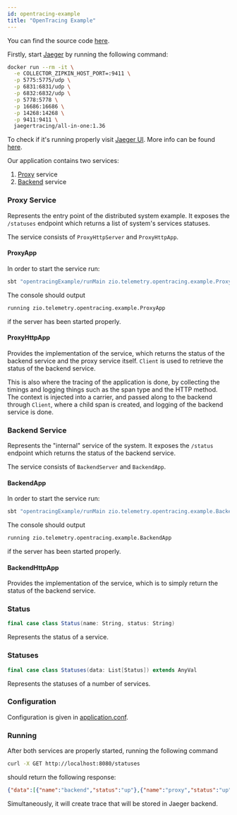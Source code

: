 ```yaml
---
id: opentracing-example
title: "OpenTracing Example"
---
```


You can find the source code [here](https://github.com/zio/zio-telemetry/tree/master/opentracing-example).

Firstly, start [Jaeger](https://www.jaegertracing.io) by running the following command:
```bash
docker run --rm -it \
  -e COLLECTOR_ZIPKIN_HOST_PORT=:9411 \
  -p 5775:5775/udp \
  -p 6831:6831/udp \
  -p 6832:6832/udp \
  -p 5778:5778 \
  -p 16686:16686 \
  -p 14268:14268 \
  -p 9411:9411 \
  jaegertracing/all-in-one:1.36
``` 

To check if it's running properly visit [Jaeger UI](http://localhost:16686/).
More info can be found [here](https://www.jaegertracing.io/docs/1.6/getting-started/#all-in-one-docker-image).

Our application contains two services:
 1. [Proxy](https://github.com/zio/zio-telemetry/blob/master/opentracing-example/src/main/scala/zio/telemetry/opentracing/example/ProxyApp.scala) service
 2. [Backend](https://github.com/zio/zio-telemetry/blob/master/opentracing-example/src/main/scala/zio/telemetry/opentracing/example/BackendApp.scala) service

### Proxy Service

Represents the entry point of the distributed system example. It exposes the `/statuses` endpoint which returns a list of system's services statuses.

The service consists of `ProxyHttpServer` and `ProxyHttpApp`.

#### ProxyApp

In order to start the service run:
```bash
sbt "opentracingExample/runMain zio.telemetry.opentracing.example.ProxyApp"
```

The console should output
```bash
running zio.telemetry.opentracing.example.ProxyApp
```
if the server has been started properly.

#### ProxyHttpApp

Provides the implementation of the service, which returns the status of the backend service and the proxy service itself. 
`Client` is used to retrieve the status of the backend service.

This is also where the tracing of the application is done, by collecting the timings and logging things such as the span
type and the HTTP method. The context is injected into a carrier, and passed along to the backend through `Client`, 
where a child span is created, and logging of the backend service is done.

### Backend Service

Represents the "internal" service of the system. It exposes the `/status` endpoint which returns the status of the backend service.

The service consists of `BackendServer` and `BackendApp`.

#### BackendApp

In order to start the service run:
```bash
sbt "opentracingExample/runMain zio.telemetry.opentracing.example.BackendApp"
```

The console should output
```bash
running zio.telemetry.opentracing.example.BackendApp
```
if the server has been started properly.

#### BackendHttpApp

Provides the implementation of the service, which is to simply return the status of the backend service.

### Status

```scala
final case class Status(name: String, status: String)
```

Represents the status of a service.

### Statuses

```scala
final case class Statuses(data: List[Status]) extends AnyVal
```

Represents the statuses of a number of services.

### Configuration

Configuration is given in [application.conf](https://github.com/zio/zio-telemetry/blob/82787facf973feeb9c128f21a964fad15d7c591d/opentracing-example/src/main/resources/application.conf).

### Running

After both services are properly started, running the following command
```bash
curl -X GET http://localhost:8080/statuses
```
should return the following response:
```json
{"data":[{"name":"backend","status":"up"},{"name":"proxy","status":"up"}]}
```

Simultaneously, it will create trace that will be stored in Jaeger backend.